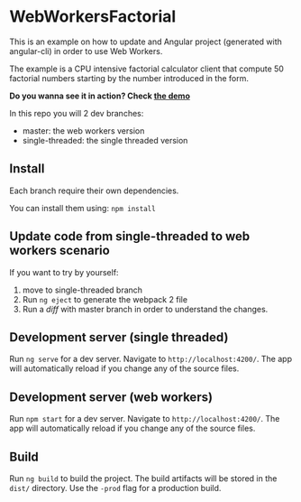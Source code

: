 # WebWorkersFactorial

This is an example on how to update and Angular project (generated with angular-cli) in order to use Web Workers.

The example is a CPU intensive factorial calculator client that compute 50 factorial numbers starting by the number introduced in the form.

**Do you wanna see it in action? Check [the demo](https://kaikcreator.github.io/angular-cli-web-worker/)**

In this repo you will 2 dev branches:

* master: the web workers version
* single-threaded: the single threaded version

## Install
Each branch require their own dependencies. 

You can install them using: `npm install`

## Update code from single-threaded to web workers scenario
If you want to try by yourself:

1. move to single-threaded branch
2. Run `ng eject` to generate the webpack 2 file
3. Run a *diff* with master branch in order to understand the changes.

## Development server (single threaded)

Run `ng serve` for a dev server. Navigate to `http://localhost:4200/`. The app will automatically reload if you change any of the source files.

## Development server (web workers)

Run `npm start` for a dev server. Navigate to `http://localhost:4200/`. The app will automatically reload if you change any of the source files.


## Build

Run `ng build` to build the project. The build artifacts will be stored in the `dist/` directory. Use the `-prod` flag for a production build.


